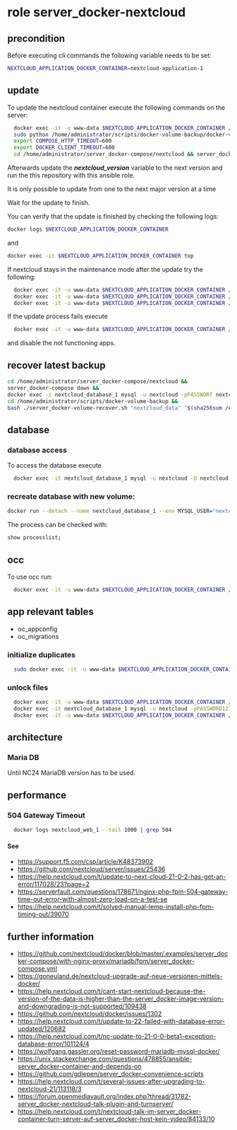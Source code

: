 # role server_docker-nextcloud

## precondition

Before executing cli commands the following variable needs to be set:

```bash
NEXTCLOUD_APPLICATION_DOCKER_CONTAINER=nextcloud-application-1
```

## update

To update the nextcloud container execute the following commands on the server:
```bash
  docker exec -it -u www-data $NEXTCLOUD_APPLICATION_DOCKER_CONTAINER /var/www/html/occ maintenance:mode --on
  sudo python /home/administrator/scripts/docker-volume-backup/docker-volume-backup.py
  export COMPOSE_HTTP_TIMEOUT=600
  export DOCKER_CLIENT_TIMEOUT=600
  cd /home/administrator/server_docker-compose/nextcloud && server_docker-compose down
```

Afterwards update the ***nextcloud_version*** variable to the next version and run the this repository with this ansible role.

It is only possible to update from one to the next major version at a time

Wait for the update to finish.

You can verify that the update is finished by checking the following logs:

```bash
docker logs $NEXTCLOUD_APPLICATION_DOCKER_CONTAINER
```

and

```bash
docker exec -it $NEXTCLOUD_APPLICATION_DOCKER_CONTAINER top
```

If nextcloud stays in the maintenance mode after the update try the following:

```bash
  docker exec -it -u www-data $NEXTCLOUD_APPLICATION_DOCKER_CONTAINER /var/www/html/occ maintenance:mode --on
  docker exec -it -u www-data $NEXTCLOUD_APPLICATION_DOCKER_CONTAINER /var/www/html/occ upgrade
  docker exec -it -u www-data $NEXTCLOUD_APPLICATION_DOCKER_CONTAINER /var/www/html/occ maintenance:mode --off
```

If the update process fails execute

```bash
  docker exec -it -u www-data $NEXTCLOUD_APPLICATION_DOCKER_CONTAINER /var/www/html/occ maintenance:repair
```

and disable the not functioning apps.

## recover latest backup
```bash
cd /home/administrator/server_docker-compose/nextcloud &&
server_docker-compose down &&
docker exec -i nextcloud_database_1 mysql -u nextcloud -pPASSWORT nextcloud < "/Backups/$(sha256sum /etc/machine-id | head -c 64)/docker-volume-backup/latest/nextcloud_database/sql/backup.sql" &&
cd /home/administrator/scripts/docker-volume-backup &&
bash ./server_docker-volume-recover.sh "nextcloud_data" "$(sha256sum /etc/machine-id | head -c 64)"
```

## database
### database access
To access the database execute
```bash
  docker exec -it nextcloud_database_1 mysql -u nextcloud -D nextcloud -p
```

### recreate database with new volume:
```bash
docker run --detach --name nextcloud_database_1 --env MYSQL_USER="nextcloud" --env MYSQL_PASSWORD=PASSWORD --env MYSQL_ROOT_PASSWORD=PASSWORD --env MYSQL_DATABASE="nextcloud" -v nextcloud_database:/var/lib/mysql
```

The process can be checked with:

```bash
show processlist;
```

## occ

To use occ run:

```bash
  docker exec -it -u www-data $NEXTCLOUD_APPLICATION_DOCKER_CONTAINER /var/www/html/occ
```

## app relevant tables
- oc_appconfig
- oc_migrations

### initialize duplicates

```bash
  sudo docker exec -it -u www-data $NEXTCLOUD_APPLICATION_DOCKER_CONTAINER /var/www/html/occ duplicates:find-all --output
```

### unlock files
```bash
  docker exec -it -u www-data $NEXTCLOUD_APPLICATION_DOCKER_CONTAINER /var/www/html/occ maintenance:mode --on
  docker exec -it nextcloud_database_1 mysql -u nextcloud -pPASSWORD1234132 -D nextcloud -e "delete from oc_file_locks where 1"
  docker exec -it -u www-data $NEXTCLOUD_APPLICATION_DOCKER_CONTAINER /var/www/html/occ maintenance:mode --off
```

## architecture
### Maria DB
Until NC24 MariaDB version has to be used.

## performance
### 504 Gateway Timeout

```bash
  docker logs nextcloud_web_1 --tail 1000 | grep 504
```

#### See
- https://support.f5.com/csp/article/K48373902
- https://github.com/nextcloud/server/issues/25436
- https://help.nextcloud.com/t/update-to-next-cloud-21-0-2-has-get-an-error/117028/23?page=2
- https://serverfault.com/questions/178671/nginx-php-fpm-504-gateway-time-out-error-with-almost-zero-load-on-a-test-se
- https://help.nextcloud.com/t/solved-manual-lemp-install-php-fpm-timing-out/39070

## further information
- https://github.com/nextcloud/docker/blob/master/.examples/server_docker-compose/with-nginx-proxy/mariadb/fpm/server_docker-compose.yml
- https://goneuland.de/nextcloud-upgrade-auf-neue-versionen-mittels-docker/
- https://help.nextcloud.com/t/cant-start-nextcloud-because-the-version-of-the-data-is-higher-than-the-server_docker-image-version-and-downgrading-is-not-supported/109438
- https://github.com/nextcloud/docker/issues/1302
- https://help.nextcloud.com/t/update-to-22-failed-with-database-error-updated/120682
- https://help.nextcloud.com/t/nc-update-to-21-0-0-beta1-exception-database-error/101124/4
- https://wolfgang.gassler.org/reset-password-mariadb-mysql-docker/
- https://unix.stackexchange.com/questions/478855/ansible-server_docker-container-and-depends-on
- https://github.com/gdiepen/server_docker-convenience-scripts
- https://help.nextcloud.com/t/several-issues-after-upgrading-to-nextcloud-21/113118/3
- https://forum.openmediavault.org/index.php?thread/31782-server_docker-nextcloud-talk-plugin-and-turnserver/
- https://help.nextcloud.com/t/nextcloud-talk-im-server_docker-container-turn-server-auf-server_docker-host-kein-video/84133/10
